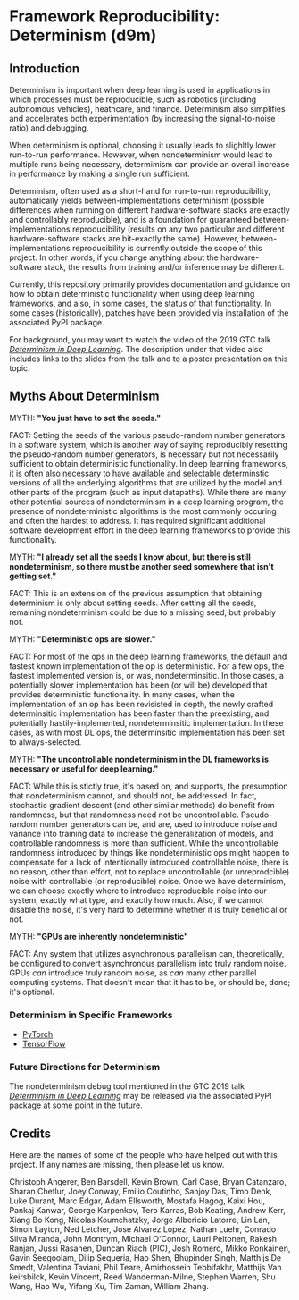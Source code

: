 # Framework Reproducibility: Determinism (d9m)

## Introduction

Determinism is important when deep learning is used in applications in which
processes must be reproducible, such as robotics (including autonomous
vehicles), heathcare, and finance. Determinism also simplifies and accelerates
both experimentation (by increasing the signal-to-noise ratio) and debugging.

When determinism is optional, choosing it usually leads to slighltly lower
run-to-run performance. However, when nondeterminism would lead to multiple runs
being necessary, determimism can provide an overall increase in performance
by making a single run sufficient.

Determinism, often used as a short-hand for run-to-run reproducibility,
automatically yields between-implementations determinism (possible differences
when running on different hardware-software stacks are exactly and controllably
reproducible), and is a foundation for guaranteed between-implementations
reproducibility (results on any two particular and different hardware-software
stacks are bit-exactly the same). However, between-implementations
reproducibility is currently outside the scope of this project. In other words,
if you change anything about the hardware-software stack, the results from
training and/or inference may be different.

Currently, this repository primarily provides documentation and guidance on how
to obtain deterministic functionality when using deep learning frameworks, and
also, in some cases, the status of that functionality. In some cases
(historically), patches have been provided via installation of the associated
PyPI package.

For background, you may want to watch the video of the 2019 GTC talk
[_Determinism in Deep Learning_][1]. The description under that video also
includes links to the slides from the talk and to a poster presentation on this
topic.

## Myths About Determinism

MYTH: **"You just have to set the seeds."**

FACT: Setting the seeds of the various pseudo-random number generators in a
software system, which is another way of saying reproducibly resetting the
pseudo-random number generators, is necessary but not necessarily sufficient to
obtain deterministic functionality. In deep learning frameworks, it is often
also necessary to have available and selectable determinstic versions of all the
underlying algorithms that are utilized by the model and other parts of the
program (such as input datapaths). While there are many other potential sources
of nondeterminism in a deep learning program, the presence of nondeterministic
algorithms is the most commonly occuring and often the hardest to address. It
has required significant additional software development effort in the deep
learning frameworks to provide this functionality.

MYTH: **"I already set all the seeds I know about, but there is still
         nondeterminism, so there must be another seed somewhere that isn't
         getting set."**

FACT: This is an extension of the previous assumption that obtaining
determinism is only about setting seeds. After setting all the seeds,
remaining nondeterminism could be due to a missing seed, but probably not.

MYTH: **"Deterministic ops are slower."**

FACT: For most of the ops in the deep learning frameworks, the default and
fastest known implementation of the op is deterministic. For a few ops, the
fastest implemented version is, or was, nondeterminsitic. In those cases, a
potentially slower implementation has been (or will be) developed that provides
deterministic functionality. In many cases, when the implementation of an op has
been revisisted in depth, the newly crafted determinsitic implementation has
been faster than the preexisting, and potentially hastily-implemented,
nondeterminsitic implementation. In these cases, as with most DL ops, the
determinsitic implementation has been set to always-selected.

MYTH: **"The uncontrollable nondeterminism in the DL frameworks is necessary or
       useful for deep learning."**

FACT: While this is stictly true, it's based on, and supports, the presumption
that nondeterminism cannot, and should not, be addressed. In fact, stochastic
gradient descent (and other similar methods) do benefit from randomness, but
that randomness need not be uncontrollable. Pseudo-random number generators can
be, and are, used to introduce noise and variance into training data to increase
the generalization of models, and controllable randomness is more than
sufficient. While the uncontrollable randomness introduced by things like
nondeterministic ops might happen to compensate for a lack of intentionally
introduced controllable noise, there is no reason, other than effort, not to
replace uncontrollable (or unreprodcible) noise with controllable (or
reproducible) noise. Once we have determinism, we can choose exactly where to
introduce reproducible noise into our system, exactly what type, and exactly how
much. Also, if we cannot disable the noise, it's very hard to determine whether
it is truly beneficial or not.

MYTH: **"GPUs are inherently nondeterministic"**

FACT: Any system that utilizes asynchronous parallelism can, theoretically, be
configured to convert asynchronous parallelism into truly random noise. GPUs
*can* introduce truly random noise, as *can* many other parallel computing
systems. That doesn't mean that it has to be, or should be, done; it's optional.

### Determinism in Specific Frameworks

  * [PyTorch][2]
  * [TensorFlow][3]

### Future Directions for Determinism

The nondeterminism debug tool mentioned in the GTC 2019 talk
[_Determinism in Deep Learning_][1] may be released via the associated PyPI
package at some point in the future.

[1]: http://bit.ly/determinism-in-deep-learning
[2]: ./pytorch.md
[3]: ./tensorflow.md

## Credits

Here are the names of some of the people who have helped out with this project.
If any names are missing, then please let us know.

Christoph Angerer,
Ben Barsdell,
Kevin Brown,
Carl Case,
Bryan Catanzaro,
Sharan Chetlur,
Joey Conway,
Emilio Coutinho,
Sanjoy Das,
Timo Denk,
Luke Durant,
Marc Edgar,
Adam Ellsworth,
Mostafa Hagog,
Kaixi Hou,
Pankaj Kanwar,
George Karpenkov,
Tero Karras,
Bob Keating,
Andrew Kerr,
Xiang Bo Kong,
Nicolas Koumchatzky,
Jorge Albericio Latorre,
Lin Lan,
Simon Layton,
Ned Letcher,
Jose Alvarez Lopez,
Nathan Luehr,
Conrado Silva Miranda,
John Montrym,
Michael O'Connor,
Lauri Peltonen,
Rakesh Ranjan,
Jussi Rasanen,
Duncan Riach (PIC),
Josh Romero,
Mikko Ronkainen,
Gavin Seegoolam,
Dilip Sequeria,
Hao Shen,
Bhupinder Singh,
Matthijs De Smedt,
Valentina Taviani,
Phil Teare,
Amirhossein Tebbifakhr,
Matthijs Van keirsbilck,
Kevin Vincent,
Reed Wanderman-Milne,
Stephen Warren,
Shu Wang,
Hao Wu,
Yifang Xu,
Tim Zaman,
William Zhang.
